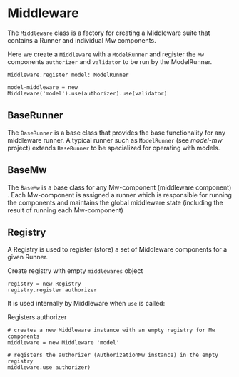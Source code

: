 # Middleware

The `Middleware` class is a factory for creating a Middleware suite that contains a Runner and individual Mw components.

Here we create a `Middleware` with a `ModelRunner` and register the `Mw` components
 `authorizer` and `validator` to be run by the ModelRunner.

```LiveScript
Middleware.register model: ModelRunner

model-middleware = new Middleware('model').use(authorizer).use(validator)
```

## BaseRunner

The `BaseRunner` is a base class that provides the base functionality for any middleware runner.
A typical runner such as `ModelRunner` (see *model-mw* project) extends `BaseRunner` to be specialized for operating with models.

## BaseMw

The `BaseMw` is a base class for any Mw-component (middleware component) . Each Mw-component is
assigned a runner which is responsible for running the components and maintains the global middleware
state (including the result of running each Mw-component)

## Registry

A Registry is used to register (store) a set of Middleware components for a given Runner.

Create registry with empty `middlewares` object

```LiveScript
registry = new Registry
registry.register authorizer
```

It is used internally by Middleware when `use` is called:

Registers authorizer

```LiveScript
# creates a new Middleware instance with an empty registry for Mw components
middleware = new Middleware 'model'

# registers the authorizer (AuthorizationMw instance) in the empty registry
middleware.use authorizer)
```
